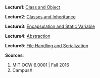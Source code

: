 **Lecture1**: [Class and Object](https://github.com/Abeer-Rahman/OOP-in-python/blob/main/Lecture1_Object_Oriented_Programming(Class_and_Object)_ipynb.ipynb)

**Lecture2**: [Classes and Inheritance](https://github.com/Abeer-Rahman/OOP-in-python/blob/main/L2_Classes_and_Inheritance.ipynb)

**Lecture3**: [Encapsulation and Static Variable](https://github.com/Abeer-Rahman/OOP-in-python/blob/main/Lecture3_Encapculation_and_Static_Keyword.ipynb)

**Lecture4**: [Abstraction](https://github.com/Abeer-Rahman/OOP-in-python/blob/main/Lecture_4_Abstraction.ipynb)

**Lecture5**: [File Handling and Serialization](https://github.com/Abeer-Rahman/OOP-in-python/blob/main/File_handling_serialization_and_deserialization.ipynb)


**Sources**: 
1. MIT OCW 6.0001 | Fall 2016
2. CampusX
   


